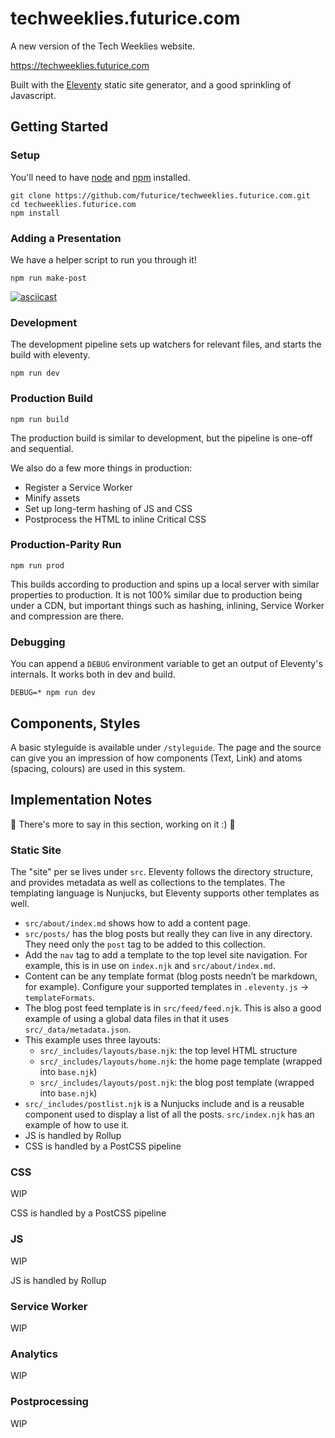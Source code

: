# techweeklies.futurice.com

A new version of the Tech Weeklies website.

https://techweeklies.futurice.com

Built with the [Eleventy](https://github.com/11ty/eleventy) static site generator, and a good sprinkling of Javascript.

## Getting Started

### Setup

You'll need to have [node](https://nodejs.org/) and [npm](https://www.npmjs.com/get-npm) installed.

```
git clone https://github.com/futurice/techweeklies.futurice.com.git
cd techweeklies.futurice.com
npm install
```

### Adding a Presentation

We have a helper script to run you through it!

```
npm run make-post
```

[![asciicast](https://asciinema.org/a/VqUgHSpxiKnbBSx4yckkvsMvi.svg)](https://asciinema.org/a/VqUgHSpxiKnbBSx4yckkvsMvi?autoplay=1&size=medium)

### Development

The development pipeline sets up watchers for relevant files, and starts the build with eleventy.

```
npm run dev
```

### Production Build

```
npm run build
```

The production build is similar to development, but the pipeline is one-off and sequential.

We also do a few more things in production:
- Register a Service Worker
- Minify assets
- Set up long-term hashing of JS and CSS
- Postprocess the HTML to inline Critical CSS

### Production-Parity Run

```
npm run prod
```

This builds according to production and spins up a local server with similar properties to production.
It is not 100% similar due to production being under a CDN, but important things such as hashing, inlining, Service Worker and compression are there.

### Debugging

You can append a `DEBUG` environment variable to get an output of Eleventy's internals. It works both in dev and build.

```
DEBUG=* npm run dev
```

## Components, Styles

A basic styleguide is available under `/styleguide`.
The page and the source can give you an impression of how components (Text, Link) and atoms (spacing, colours) are used in this system.


## Implementation Notes

:construction: There's more to say in this section, working on it :) :construction:


### Static Site

The "site" per se lives under `src`.
Eleventy follows the directory structure, and provides metadata as well as collections to the templates.
The templating language is Nunjucks, but Eleventy supports other templates as well.

* `src/about/index.md` shows how to add a content page.
* `src/posts/` has the blog posts but really they can live in any directory. They need only the `post` tag to be added to this collection.
* Add the `nav` tag to add a template to the top level site navigation. For example, this is in use on `index.njk` and `src/about/index.md`.
* Content can be any template format (blog posts needn’t be markdown, for example). Configure your supported templates in `.eleventy.js` -> `templateFormats`.
* The blog post feed template is in `src/feed/feed.njk`. This is also a good example of using a global data files in that it uses `src/_data/metadata.json`.
* This example uses three layouts:
  * `src/_includes/layouts/base.njk`: the top level HTML structure
  * `src/_includes/layouts/home.njk`: the home page template (wrapped into `base.njk`)
  * `src/_includes/layouts/post.njk`: the blog post template (wrapped into `base.njk`)
* `src/_includes/postlist.njk` is a Nunjucks include and is a reusable component used to display a list of all the posts. `src/index.njk` has an example of how to use it.
* JS is handled by Rollup
* CSS is handled by a PostCSS pipeline

### CSS

WIP

CSS is handled by a PostCSS pipeline

### JS

WIP

JS is handled by Rollup

### Service Worker

WIP

### Analytics

WIP

### Postprocessing

WIP
